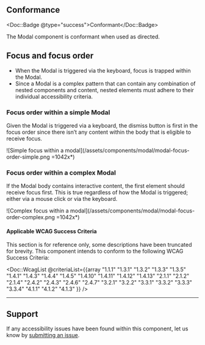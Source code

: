 ## Conformance

<Doc::Badge @type="success">Conformant</Doc::Badge>

The Modal component is conformant when used as directed.

## Focus and focus order

- When the Modal is triggered via the keyboard, focus is trapped within the Modal. 
- Since a Modal is a complex pattern that can contain any combination of nested components and content, nested elements must adhere to their individual accessibility criteria.

### Focus order within a simple Modal

Given the Modal is triggered via a keyboard, the dismiss button is first in the focus order since there isn’t any content within the body that is eligible to receive focus.

![Simple focus within a modal](/assets/components/modal/modal-focus-order-simple.png =1042x*)

### Focus order within a complex Modal

If the Modal body contains interactive content, the first element should receive focus first. This is true regardless of how the Modal is triggered; either via a mouse click or via the keyboard.

![Complex focus within a modal](/assets/components/modal/modal-focus-order-complex.png =1042x*)

#### Applicable WCAG Success Criteria

This section is for reference only, some descriptions have been truncated for brevity. This component intends to conform to the following WCAG Success Criteria:

<Doc::WcagList @criteriaList={{array "1.1.1" "1.3.1" "1.3.2" "1.3.3" "1.3.5" "1.4.1" "1.4.3" "1.4.4" "1.4.5" "1.4.10" "1.4.11" "1.4.12" "1.4.13" "2.1.1" "2.1.2" "2.1.4" "2.4.2" "2.4.3" "2.4.6" "2.4.7" "3.2.1" "3.2.2" "3.3.1" "3.3.2" "3.3.3" "3.3.4" "4.1.1" "4.1.2" "4.1.3" }} />

---

## Support

If any accessibility issues have been found within this component, let us know by [submitting an issue](https://github.com/hashicorp/design-system/issues/new/choose).